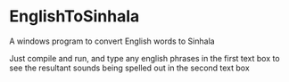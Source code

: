 # EnglishToSinhala
A windows program to convert English words to Sinhala

Just compile and run, and type any english phrases in the first text box to see the resultant sounds being spelled out in the second text box
